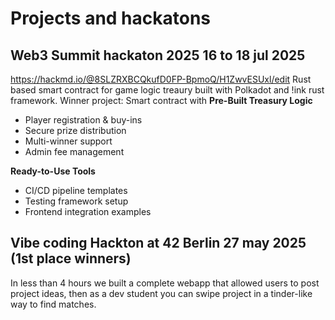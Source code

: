 # Projects and hackatons

## Web3 Summit hackaton 2025 16 to 18 jul 2025
https://hackmd.io/@8SLZRXBCQkufD0FP-BpmoQ/H1ZwvESUxl/edit
Rust based smart contract for game logic treaury built with Polkadot and !ink rust framework.
Winner project: Smart contract with **Pre-Built Treasury Logic**
- Player registration & buy-ins
- Secure prize distribution
- Multi-winner support
- Admin fee management

**Ready-to-Use Tools**
- CI/CD pipeline templates
- Testing framework setup
- Frontend integration examples

## Vibe coding Hackton at 42 Berlin 27 may 2025 (1st place winners)
In less than 4 hours we built a complete webapp that allowed users to post project ideas, then as a dev student you can swipe project in a tinder-like way to find matches. 
